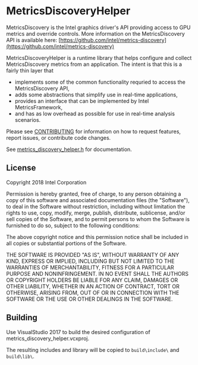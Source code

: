 # MetricsDiscoveryHelper

MetricsDiscovery is the Intel graphics driver's API providing access to GPU
metrics and override controls.  More information on the MetricsDiscovery API is
available here:
[https://github.com/intel/metrics-discovery](https://github.com/intel/metrics-discovery)

MetricsDiscoveryHelper is a runtime library that helps configure and collect MetricsDiscovery metrics from an application.  The intent is that this is a fairly thin layer that
- implements some of the common functionality requried to access the MetricsDiscovery API,
- adds some abstractions that simplify use in real-time applications,
- provides an interface that can be implemented by Intel MetricsFramework,
- and has as low overhead as possible for use in real-time analysis scenarios.

Please see [CONTRIBUTING](CONTRIBUTING.md) for information on how to request
features, report issues, or contribute code changes.

See [metrics_discovery_helper.h](source/metrics_discovery_helper.h) for documentation.

## License

Copyright 2018 Intel Corporation

Permission is hereby granted, free of charge, to any person obtaining a copy of
this software and associated documentation files (the "Software"), to deal in
the Software without restriction, including without limitation the rights to
use, copy, modify, merge, publish, distribute, sublicense, and/or sell copies
of the Software, and to permit persons to whom the Software is furnished to do
so, subject to the following conditions:

The above copyright notice and this permission notice shall be included in all
copies or substantial portions of the Software.

THE SOFTWARE IS PROVIDED "AS IS", WITHOUT WARRANTY OF ANY KIND, EXPRESS OR
IMPLIED, INCLUDING BUT NOT LIMITED TO THE WARRANTIES OF MERCHANTABILITY,
FITNESS FOR A PARTICULAR PURPOSE AND NONINFRINGEMENT. IN NO EVENT SHALL THE
AUTHORS OR COPYRIGHT HOLDERS BE LIABLE FOR ANY CLAIM, DAMAGES OR OTHER
LIABILITY, WHETHER IN AN ACTION OF CONTRACT, TORT OR OTHERWISE, ARISING FROM,
OUT OF OR IN CONNECTION WITH THE SOFTWARE OR THE USE OR OTHER DEALINGS IN THE
SOFTWARE.

## Building

Use VisualStudio 2017 to build the desired configuration of metrics_discovery_helper.vcxproj.

The resulting includes and library will be copied to ```build\include\``` and ```build\lib\```.

